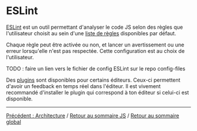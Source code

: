 # ESLint

[ESLint](http://eslint.org/) est un outil permettant d'analyser le code JS
selon des règles que l'utilisateur choisit au sein d'une
[liste de règles](http://eslint.org/docs/rules/) disponibles par défaut.

Chaque règle peut être activée ou non, et lancer un avertissement ou une erreur
lorsqu'elle n'est pas respectée. Cette configuration est au choix de
l'utilisateur.

TODO : faire un lien vers le fichier de config ESLint sur le repo
config-files

Des
[plugins](http://eslint.org/docs/user-guide/integrations) sont disponibles pour
certains éditeurs. Ceux-ci permettent d'avoir un feedback en temps réel dans
l'éditeur. Il est vivement recommandé d'installer le plugin qui correspond à ton
éditeur si celui-ci est disponible.

---

[Précédent : Architecture](/js/04-architecture.md) /
[Retour au sommaire JS](/js/00-index.md) /
[Retour au sommaire global](/README.md)
